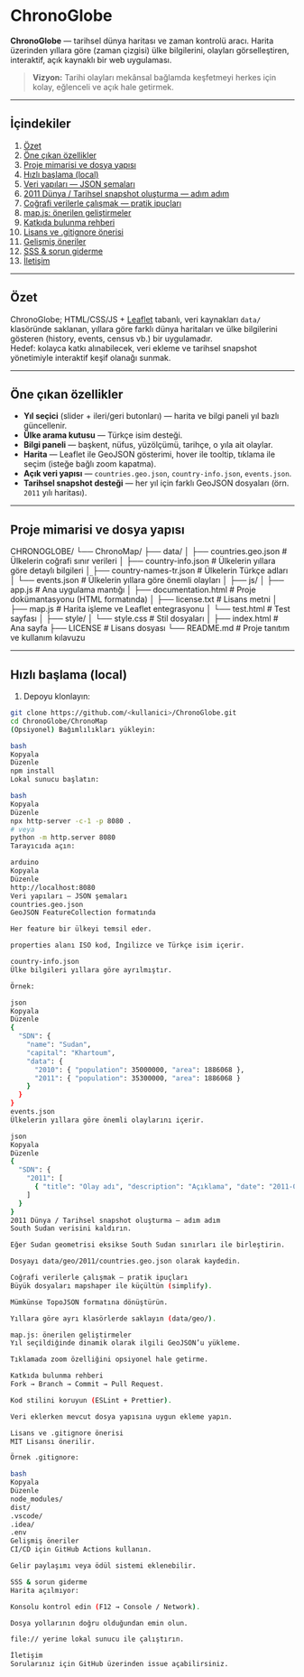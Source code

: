 # ChronoGlobe

**ChronoGlobe** — tarihsel dünya haritası ve zaman kontrolü aracı. Harita üzerinden yıllara göre (zaman çizgisi) ülke bilgilerini, olayları görselleştiren, interaktif, açık kaynaklı bir web uygulaması.

> **Vizyon:** Tarihi olayları mekânsal bağlamda keşfetmeyi herkes için kolay, eğlenceli ve açık hale getirmek.

---

## İçindekiler
1. [Özet](#özet)  
2. [Öne çıkan özellikler](#öne-çıkan-özellikler)  
3. [Proje mimarisi ve dosya yapısı](#proje-mimarisi-ve-dosya-yapısı)  
4. [Hızlı başlama (local)](#hızlı-başlama-local)  
5. [Veri yapıları — JSON şemaları](#veri-yapıları---json-şemaları)  
6. [2011 Dünya / Tarihsel snapshot oluşturma — adım adım](#2011-dünya--tarihsel-snapshot-oluşturma---adım-adım)  
7. [Coğrafi verilerle çalışmak — pratik ipuçları](#coğrafi-verilerle-çalışmak---pratik-ipuçları)  
8. [map.js: önerilen geliştirmeler](#mapjs-önerilen-geliştirmeler)  
9. [Katkıda bulunma rehberi](#katkıda-bulunma-rehberi)  
10. [Lisans ve .gitignore önerisi](#lisans-ve-gitignore-önerisi)  
11. [Gelişmiş öneriler](#gelişmiş-öneriler)  
12. [SSS & sorun giderme](#sss--sorun-giderme)  
13. [İletişim](#iletişim)  

---

## Özet
ChronoGlobe; HTML/CSS/JS + [Leaflet](https://leafletjs.com) tabanlı, veri kaynakları `data/` klasöründe saklanan, yıllara göre farklı dünya haritaları ve ülke bilgilerini gösteren (history, events, census vb.) bir uygulamadır.  
Hedef: kolayca katkı alınabilecek, veri ekleme ve tarihsel snapshot yönetimiyle interaktif keşif olanağı sunmak.

---

## Öne çıkan özellikler
- **Yıl seçici** (slider + ileri/geri butonları) — harita ve bilgi paneli yıl bazlı güncellenir.
- **Ülke arama kutusu** — Türkçe isim desteği.
- **Bilgi paneli** — başkent, nüfus, yüzölçümü, tarihçe, o yıla ait olaylar.
- **Harita** — Leaflet ile GeoJSON gösterimi, hover ile tooltip, tıklama ile seçim (isteğe bağlı zoom kapatma).
- **Açık veri yapısı** — `countries.geo.json`, `country-info.json`, `events.json`.
- **Tarihsel snapshot desteği** — her yıl için farklı GeoJSON dosyaları (örn. `2011` yılı haritası).

---

## Proje mimarisi ve dosya yapısı
CHRONOGLOBE/
└── ChronoMap/
├── data/
│ ├── countries.geo.json # Ülkelerin coğrafi sınır verileri
│ ├── country-info.json # Ülkelerin yıllara göre detaylı bilgileri
│ ├── country-names-tr.json # Ülkelerin Türkçe adları
│ └── events.json # Ülkelerin yıllara göre önemli olayları
│
├── js/
│ ├── app.js # Ana uygulama mantığı
│ ├── documentation.html # Proje dokümantasyonu (HTML formatında)
│ ├── license.txt # Lisans metni
│ ├── map.js # Harita işleme ve Leaflet entegrasyonu
│ └── test.html # Test sayfası
│
├── style/
│ └── style.css # Stil dosyaları
│
├── index.html # Ana sayfa
├── LICENSE # Lisans dosyası
└── README.md # Proje tanıtım ve kullanım kılavuzu

---

## Hızlı başlama (local)
1. Depoyu klonlayın:
```bash
git clone https://github.com/<kullanici>/ChronoGlobe.git
cd ChronoGlobe/ChronoMap
(Opsiyonel) Bağımlılıkları yükleyin:

bash
Kopyala
Düzenle
npm install
Lokal sunucu başlatın:

bash
Kopyala
Düzenle
npx http-server -c-1 -p 8080 .
# veya
python -m http.server 8080
Tarayıcıda açın:

arduino
Kopyala
Düzenle
http://localhost:8080
Veri yapıları — JSON şemaları
countries.geo.json
GeoJSON FeatureCollection formatında

Her feature bir ülkeyi temsil eder.

properties alanı ISO kod, İngilizce ve Türkçe isim içerir.

country-info.json
Ülke bilgileri yıllara göre ayrılmıştır.

Örnek:

json
Kopyala
Düzenle
{
  "SDN": {
    "name": "Sudan",
    "capital": "Khartoum",
    "data": {
      "2010": { "population": 35000000, "area": 1886068 },
      "2011": { "population": 35300000, "area": 1886068 }
    }
  }
}
events.json
Ülkelerin yıllara göre önemli olaylarını içerir.

json
Kopyala
Düzenle
{
  "SDN": {
    "2011": [
      { "title": "Olay adı", "description": "Açıklama", "date": "2011-07-09" }
    ]
  }
}
2011 Dünya / Tarihsel snapshot oluşturma — adım adım
South Sudan verisini kaldırın.

Eğer Sudan geometrisi eksikse South Sudan sınırları ile birleştirin.

Dosyayı data/geo/2011/countries.geo.json olarak kaydedin.

Coğrafi verilerle çalışmak — pratik ipuçları
Büyük dosyaları mapshaper ile küçültün (simplify).

Mümkünse TopoJSON formatına dönüştürün.

Yıllara göre ayrı klasörlerde saklayın (data/geo/).

map.js: önerilen geliştirmeler
Yıl seçildiğinde dinamik olarak ilgili GeoJSON’u yükleme.

Tıklamada zoom özelliğini opsiyonel hale getirme.

Katkıda bulunma rehberi
Fork → Branch → Commit → Pull Request.

Kod stilini koruyun (ESLint + Prettier).

Veri eklerken mevcut dosya yapısına uygun ekleme yapın.

Lisans ve .gitignore önerisi
MIT Lisansı önerilir.

Örnek .gitignore:

bash
Kopyala
Düzenle
node_modules/
dist/
.vscode/
.idea/
.env
Gelişmiş öneriler
CI/CD için GitHub Actions kullanın.

Gelir paylaşımı veya ödül sistemi eklenebilir.

SSS & sorun giderme
Harita açılmıyor:

Konsolu kontrol edin (F12 → Console / Network).

Dosya yollarının doğru olduğundan emin olun.

file:// yerine lokal sunucu ile çalıştırın.

İletişim
Sorularınız için GitHub üzerinden issue açabilirsiniz.
